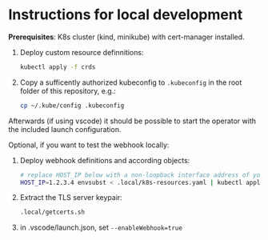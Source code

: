 # Instructions for local development

**Prerequisites**: K8s cluster (kind, minikube) with cert-manager installed.

1. Deploy custom resource definnitions:

   ```bash
   kubectl apply -f crds
   ```

2. Copy a sufficently authorized kubeconfig to `.kubeconfig` in the root folder of this repository, e.g.:

   ```bash
   cp ~/.kube/config .kubeconfig
   ```

Afterwards (if using vscode) it should be possible to start the operator with the included launch configuration.

Optional, if you want to test the webhook locally:

1. Deploy webhook definitions and according objects:

   ```bash
   # replace HOST_IP below with a non-loopback interface address of your desktop
   HOST_IP=1.2.3.4 envsubst < .local/k8s-resources.yaml | kubectl apply -f -
   ```

2. Extract the TLS server keypair:

   ```bash
   .local/getcerts.sh
   ```

3. in .vscode/launch.json, set `--enableWebhook=true`

